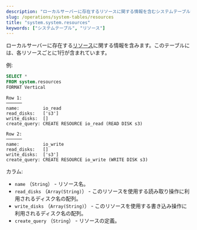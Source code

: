 ```yaml
---
description: "ローカルサーバーに存在するリソースに関する情報を含むシステムテーブルで、各リソースごとに1行があります。"
slug: /operations/system-tables/resources
title: "system.system.resources"
keywords: ["システムテーブル", "リソース"]
---
```


ローカルサーバーに存在する[リソース](/operations/workload-scheduling.md#workload_entity_storage)に関する情報を含みます。このテーブルには、各リソースごとに1行が含まれています。

例:

``` sql
SELECT *
FROM system.resources
FORMAT Vertical
```

``` text
Row 1:
──────
name:         io_read
read_disks:   ['s3']
write_disks:  []
create_query: CREATE RESOURCE io_read (READ DISK s3)

Row 2:
──────
name:         io_write
read_disks:   []
write_disks:  ['s3']
create_query: CREATE RESOURCE io_write (WRITE DISK s3)
```

カラム:

- `name` （`String`） - リソース名。
- `read_disks` （`Array(String)`） - このリソースを使用する読み取り操作に利用されるディスク名の配列。
- `write_disks` （`Array(String)`） - このリソースを使用する書き込み操作に利用されるディスク名の配列。
- `create_query` （`String`） - リソースの定義。
